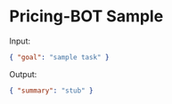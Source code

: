 # Pricing-BOT Sample

Input:

```json
{ "goal": "sample task" }
```

Output:

```json
{ "summary": "stub" }
```
